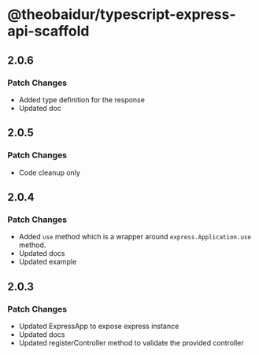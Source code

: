 # @theobaidur/typescript-express-api-scaffold

## 2.0.6

### Patch Changes

- Added type definition for the response
- Updated doc

## 2.0.5

### Patch Changes

- Code cleanup only

## 2.0.4

### Patch Changes

- Added `use` method which is a wrapper around `express.Application.use` method.
- Updated docs
- Updated example

## 2.0.3

### Patch Changes

- Updated ExpressApp to expose express instance
- Updated docs
- Updated registerController method to validate the provided controller
